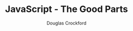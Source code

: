 ---
title: JavaScript - The Good Parts
layout: default
author: Douglas Crockford
rating: C-Tier
year: 2008
short: Maybe it was groundbreaking on launch, but now and when I read, it wasn't that relevant any more.
---